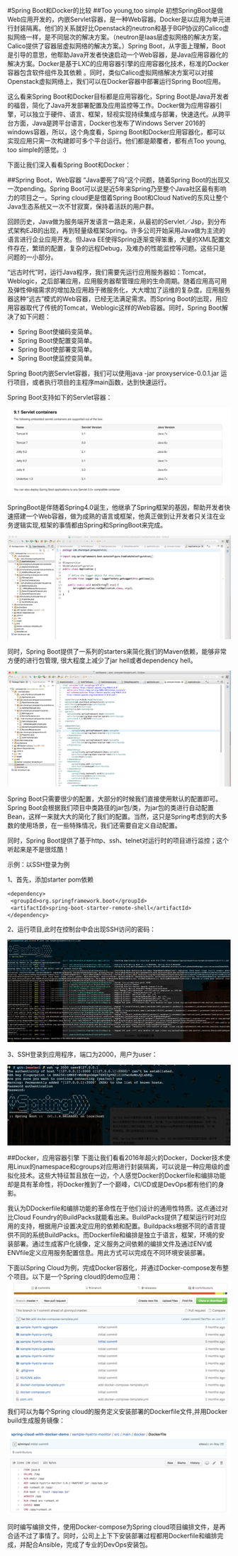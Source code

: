 #Spring Boot和Docker的比较
##Too young,too simple
初想SpringBoot是做Web应用开发的，内嵌Servlet容器，是一种Web容器。Docker是以应用为单元进行封装隔离。他们的关系就好比Openstack的neutron和基于BGP协议的Calico虚拟网络一样，是不同层次的解决方案。（neutron是Iaas层虚拟网络的解决方案，Calico提供了容器层虚拟网络的解决方案。）Spring Boot，从字面上理解，Boot是引导的意思，他帮助Java开发者快速启动一个Web容器，是Java应用容器化的解决方案。Docker是基于LXC的应用容器引擎的应用容器化技术，标准的Docker容器包含软件组件及其依赖 。同时，类似Calico虚拟网络解决方案可以对接Openstack虚拟网络上，我们可以在Docker容器中部署运行Spring Boot应用。

这么看来Spring Boot和Docker目标都是应用容器化，Spring Boot是Java开发者的福音，简化了Java开发部署配置及应用监控等工作。Docker做为应用容器引擎，可以独立于硬件、语言、框架，轻视实现持续集成与部署，快速迭代。从跨平台方面，Java是跨平台语言，Docker也发布了Windows Server 2016的windows容器，所以，这个角度看，Spirng Boot和Docker应用容器化，都可以实现应用只需一次构建即可多个平台运行。他们都是颠覆者，都有点Too young, too simple的感觉。:)

下面让我们深入看看Spring Boot和Docker：

##Spring Boot，Web容器
“Java要死了吗”这个问题，随着Spring Boot的出现又一次pending。Spring Boot可以说是近5年来Spring乃至整个Java社区最有影响力的项目之一。Spring cloud更是借着Spring Boot和Cloud Native的东风让整个Java生态系统又一次不甘寂寞，保持着活跃的用户群。

回顾历史，Java做为服务端开发语言一路走来，从最初的Servlet／Jsp，到分布式架构EJB的出现，再到轻量级框架Spring。许多公司开始采用Java做为主流的语言进行企业应用开发。但Java EE使得Spring逐渐变得笨重，大量的XML配置文件存在，繁琐的配置，复杂的远程Debug，及难办的性能监控等问题。这些只是问题的一小部分。

“远古时代”时，运行Java程序，我们需要先运行应用服务器如：Tomcat，Weblogic，之后部署应用，应用服务器帮管理应用的生命周期。随着应用高可用及弹性伸缩需求的增加及应用趋于微服务化，大大增加了运维的复杂度。应用服务器这种“远古”模式的Web容器，已经无法满足需求。而Spring Boot的出现，用应用容器取代了传统的Tomcat，Weblogic这样的Web容器。同时，Spring Boot解决了如下问题：

* Spring Boot使编码变简单。
* Spring Boot使配置变简单。
* Spring Boot使部署变简单。
* Spring Boot使监控变简单。

Spring Boot内嵌Servlet容器，我们可以使用java -jar proxyservice-0.0.1.jar 运行项目，或者执行项目的主程序main函数，达到快速运行。

Spring Boot支持如下的Servlet容器：

![image](https://github.com/fanfanbj/share/blob/master/2/springboot1.png)

SpringBoot是伴随着Spring4.0诞生，他继承了Spring框架的基因，帮助开发者快速搭建一个Web容器，做为成熟的语言或框架，他真正做到让开发者只关注在业务逻辑实现,框架的事情都由Spring和SpringBoot来完成。

![image](https://github.com/fanfanbj/share/blob/master/2/springboot2.png)

同时，Spring Boot提供了一系列的starters来简化我们的Maven依赖，能够非常方便的进行包管理, 很大程度上减少了jar hell或者dependency hell。

![image](https://github.com/fanfanbj/share/blob/master/2/springboot3.png)

Spring Boot只需要很少的配置，大部分的时候我们直接使用默认的配置即可。Spring Boot会根据我们项目中类路径的jar包/类，为jar包的类进行自动配置Bean，这样一来就大大的简化了我们的配置。当然，这只是Spring考虑到的大多数的使用场景，在一些特殊情况，我们还需要自定义自动配置。

同时，Spring Boot提供了基于http、ssh、telnet对运行时的项目进行监控；这个听起来是不是很炫酷！

示例：以SSH登录为例

1、首先，添加starter pom依赖

	<dependency>
   	 <groupId>org.springframework.boot</groupId>
   	 <artifactId>spring-boot-starter-remote-shell</artifactId>
	</dependency>


2、运行项目,此时在控制台中会出现SSH访问的密码：

![image](https://github.com/fanfanbj/share/blob/master/2/springboot4.png)

3、SSH登录到应用程序，端口为2000，用户为user：

![image](https://github.com/fanfanbj/share/blob/master/2/springboot5.png)


##Docker，应用容器引擎
下面让我们看看2016年超火的Docker，Docker技术使用Linux的namespace和cgroups对应用进行封装隔离，可以说是一种应用级的虚拟化技术。这些大特征暂且放在一边，个人感觉Docker的Dockerfile和编排功能却是具有革命性，将Docker推到了一个巅峰，CI/CD或是DevOps都有他们的身影。

我认为DDockerfile和编排功能的革命性在于他们设计的通用性特质。这点通过对比Cloud Foundry的BuildPacks就能看出来。BuildPacks提供了框架运行时对应用的支持，根据用户设置决定应用的依赖和配置。Buildpacks根据不同的语言提供不同的系统BuildPacks。而Dockerfile和编排是独立于语言，框架，环境的安装部署。通过生成客户化镜像，定义服务之间依赖的编排文件及通过ENV或ENVfile定义应用服务配置信息。用此方式可以完成在不同环境安装部署。

下面以Spring Cloud为例，完成Docker容器化，并通过Docker-compose发布整个项目。以下是一个Spring cloud的demo应用：
![image](https://github.com/fanfanbj/share/blob/master/2/docker1.png)
我们可以为每个Spring cloud的服务定义安装部署的Dockerfile文件,并用Docker build生成服务镜像：

![image](https://github.com/fanfanbj/share/blob/master/2/docker2.png)

同时编写编排文件，使用Docker-compose为Spring cloud项目编排文件，是再合适不过了事情了。同时，公司上上下下安装部署过程都用Dockerfile和编排完成，并配合Ansible，完成了专业的DevOps安装包。

